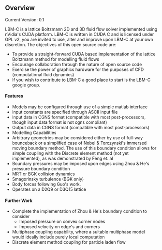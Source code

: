 ## Overview
Current Version: 0.1

LBM-C is a lattice Boltzmann 2D and 3D fluid flow solver implemented using nVidia's CUDA platform. LBM-C is written in CUDA C and is licensed under GPL v2, you are invited to use, alter and improve upon LBM-C at your own discretion. The objectives of this open source code are:

* To provide a straight-forward CUDA based implementation of the lattice Boltzmann method for modelling fluid flows
* Encourage collaboration through the nature of open source code
* Exercise the power of graphics hardware for the purposes of CFD (computational fluid dynamics)
* If you wish to contribute to LBM-C a good place to start is the LBM-C google group.

#### Features
* Models may be configured through use of a simple matlab interface
* Input constants are specified through ASCII input file
* Input data in CGNS format (compatible with most post-processors, though input data format is not cgns compliant)
* Output data in CGNS format (compatible with most post-processors)
* Modelling Capabilities
* Arbitrary geometries may be considered either by use of full-way bounceback or a simplified case of Nobel & Torczynski's immersed moving boundary method. The use of this boundary condition allows for simple coupling with the Discrete element method (not yet implemented), as was demonstrated by Feng et. al
* Boundary pressures may be imposed upon edges using Zhou & He's pressure boundary condition
* MRT or BGK collision dynamics
* Smagorinsky turbulence (BGK only)
* Body forces following Guo's work.
* Operates on a D2Q9 or D3Q15 lattice

#### Further Work
* Complete the implementation of Zhou & He's boundary condition to consider
  * Imposed pressure on convex corner nodes
  * Imposed velocity on edge's and corners
* Multiphase coupling capability, where a suitable multiphase model would ideally include purely local computation
* Discrete element method coupling for particle laden flow
